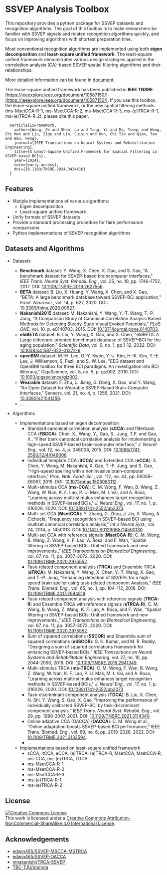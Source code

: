 # SSVEP Analysis Toolbox

This repository provides a python package for SSVEP datasets and recognition algorithms. The goal of this toolbox is to make researchers be familier with SSVEP signals and related recognition algorithms quickly, and focus on improving algorithms with shortest preparation time.

Most conventional recognition algorithms are implemented using both **eigen decomposition** and **least-square unified framework**. The least-square unified framework demonstrates various design strategies applied in the correlatiion analysis (CA)-based SSVEP spatial filtering algorithms and their relationships. 

More detailed information can be found in [document](http://ssvep-analysis-toolbox.readthedocs.io/).

The lease-square unified framework has been published in **IEEE TNSRE**: [https://ieeexplore.ieee.org/document/10587150/](https://ieeexplore.ieee.org/document/10587150/). If you use this toolbox, the lease-square unified framework, or the new spatial filtering methods (ms-MsetCCA-R-1, ms-MsetCCA-R-2, ms-MsetCCA-R-3, ms-(e)TRCA-R-1, ms-(e)TRCA-R-2), please cite this paper. 

```
  @article{LSFrameWork,
    author={Wang, Ze and Shen, Lu and Yang, Yi and Ma, Yueqi and Wong, Chi Man and Liu, Zige and Lin, Cuiyun and Hon, Chi Tin and Qian, Tao and Wan, Feng},
    journal={IEEE Transactions on Neural Systems and Rehabilitation Engineering}, 
    title={A Least-Square Unified Framework for Spatial Filtering in SSVEP-based BCIs}, 
    year={2024},
    note={early access},
    doi={10.1109/TNSRE.2024.3424410}
  }
```

## Features

+ Mutiple implementations of various algorithms:
  + Eigen decomposition
  + Least-square unified framework
+ Unify formats of SSVEP datasets
+ Provide a standard processing procedure for faire performance comparisons
+ Python implementations of SSVEP recognition algorithms

## Datasets and Algorithms

+ Datasets
  + **Benchmark** dataset: Y. Wang, X. Chen, X. Gao, and S. Gao, "A benchmark dataset for SSVEP-based braincomputer interfaces," *IEEE Trans. Neural Syst. Rehabil. Eng.*, vol. 25, no. 10, pp. 1746–1752, 2017. DOI: [10.1109/TNSRE.2016.2627556](https://doi.org/10.1109/TNSRE.2016.2627556).
  + **BETA** dataset: B. Liu, X. Huang, Y. Wang, X. Chen, and X. Gao, "BETA: A large benchmark database toward SSVEP-BCI application," *Front. Neurosci.*, vol. 14, p. 627, 2020. DOI: [10.3389/fnins.2020.00627](https://doi.org/10.3389/fnins.2020.00627).
  + **Nakanishi2015** dataset: M. Nakanishi, Y. Wang, Y.-T. Wang, T.-P. Jung, "A Comparison Study of Canonical Correlation Analysis Based Methods for Detecting Steady-State Visual Evoked Potentials," *PLoS ONE*, vol. 10, p. e0140703, 2015. DOI: [10.1371/journal.pone.0140703](https://doi.org/10.1371/journal.pone.0140703).
  + **eldBETA** dataset: B. Liu, Y. Wang, X. Gao, and X. Chen, "eldBETA: A Large eldercare-oriented benchmark database of SSVEP-BCI for the aging population," *Scientific Data*, vol. 9, no. 1, pp.1-12, 2022. DOI: [10.1038/s41597-022-01372-9](https://www.nature.com/articles/s41597-022-01372-9).
  + **openBMI** dataset: M.-H. Lee, O.-Y. Kwon, Y.-J. Kim, H.-K. Kim, Y.-E. Lee, J. Williamson, S. Fazli, and S.-W. Lee, "EEG dataset and OpenBMI toolbox for three BCI paradigms: An investigation into BCI illiteracy," GigaScience, vol. 8, no. 5, p. giz002, 2019. DOI: [10.1093/gigascience/giz002](https://doi.org/10.1093/gigascience/giz002).
  + **Wearable** dataset: F. Zhu, L. Jiang, G. Dong, X. Gao, and Y. Wang, “An Open Dataset for Wearable SSVEP-Based Brain-Computer Interfaces,” Sensors, vol. 21, no. 4, p. 1256, 2021. DOI: [10.3390/s21041256](https://www.mdpi.com/1424-8220/21/4/1256).
  + ...

+ Algorithms
  + Implementations based on eigen decomposition
    + Standard canonical correlation analysis (**sCCA**) and filterbank CCA (**FBCCA**): Chen, X., Wang, Y., Gao, S., Jung, T.P. and Gao, X., "Filter bank canonical correlation analysis for implementing a high-speed SSVEP-based brain–computer interface," *J. Neural Eng.*, vol. 12, no. 4, p. 046008, 2015. DOI: [10.1088/1741-2560/12/4/046008](https://doi.org/10.1088/1741-2560/12/4/046008).
    + Individual template CCA (**itCCA**) and Extended CCA (**eCCA**): X. Chen, Y. Wang, M. Nakanishi, X. Gao, T.-P. Jung, and S. Gao, "High-speed spelling with a noninvasive brain–computer interface," *Proc. Natl. Acad. Sci.*, vol. 112, no. 44, pp. E6058–E6067, 2015. DOI: [10.1073/pnas.1508080112](https://doi.org/10.1073/pnas.1508080112).
    + Multi-stimulus CCA (**ms-CCA**): C. M. Wong, F. Wan, B. Wang, Z. Wang, W. Nan, K. F. Lao, P. U. Mak, M. I. Vai, and A. Rosa, "Learning across multi-stimulus enhances target recognition methods in SSVEP-based BCIs," *J. Neural Eng.*, vol. 17, no. 1, p. 016026, 2020. DOI: [10.1088/1741-2552/ab2373](https://doi.org/10.1088/1741-2552/ab2373).
    + Multi-set CCA (**MsetCCA**): Y. Zhang, G. Zhou, J. Jin, X. Wang, A. Cichocki, "Frequency recognition in SSVEP-based BCI using multiset canonical correlation analysis," *Int J Neural Syst.*, vol. 24, 2014, p. 1450013. DOI: [10.1142/ S0129065714500130](https://www.worldscientific.com/doi/abs/10.1142/S0129065714500130).
    + Multi-set CCA with reference signals (**MsetCCA-R**): C. M. Wong, B. Wang, Z. Wang, K. F. Lao, A. Rosa, and F. Wan, "Spatial filtering in SSVEP-based BCIs: Unified framework and new improvements.," *IEEE Transactions on Biomedical Engineering*, vol. 67, no. 11, pp. 3057-3072, 2020. DOI: [10.1109/TBME.2020.2975552](https://ieeexplore.ieee.org/document/9006809/).
    + Task-related component analysis (**TRCA**) and Ensemble TRCA (**eTRCA**): M. Nakanishi, Y. Wang, X. Chen, Y.-T. Wang, X. Gao, and T.-P. Jung, "Enhancing detection of SSVEPs for a high-speed brain speller using task-related component Analysis," *IEEE Trans. Biomed. Eng.*, vol. 65, no. 1, pp. 104–112, 2018. DOI: [10.1109/TBME.2017.2694818](https://doi.org/10.1109/TBME.2017.2694818).
    + Task-related component analysis with reference signals (**TRCA-R**) and Ensemble TRCA with reference signals (**eTRCA-R**): C. M. Wong, B. Wang, Z. Wang, K. F. Lao, A. Rosa, and F. Wan, "Spatial filtering in SSVEP-based BCIs: Unified framework and new improvements.," *IEEE Transactions on Biomedical Engineering*, vol. 67, no. 11, pp. 3057-3072, 2020. DOI: [10.1109/TBME.2020.2975552](https://ieeexplore.ieee.org/document/9006809/).
    + Sum of squared correlations (**SSCOR**) and Ensemble sum of squared correlations (**eSSCOR**): G. K. Kumar, and M. R. Reddy, "Designing a sum of squared correlations framework for enhancing SSVEP-based BCIs," *IEEE Transactions on Neural Systems and Rehabilitation Engineering*, vol. 27, no. 10, pp. 2044-2050, 2019. DOI: [10.1109/TNSRE.2019.2941349](https://doi.org/10.1109/TNSRE.2019.2941349).
    + Multi-stimulus TRCA (**ms-TRCA**): C. M. Wong, F. Wan, B. Wang, Z. Wang, W. Nan, K. F. Lao, P. U. Mak, M. I. Vai, and A. Rosa, "Learning across multi-stimulus enhances target recognition methods in SSVEP-based BCIs," *J. Neural Eng.*, vol. 17, no. 1, p. 016026, 2020. DOI: [10.1088/1741-2552/ab2373](https://doi.org/10.1088/1741-2552/ab2373).
    + Task-discriminant component analysis (**TDCA**): B. Liu, X. Chen, N. Shi, Y. Wang, S. Gao, X. Gao, "Improving the performance of individually calibrated SSVEP-BCI by task-discriminant component analysis." *IEEE Trans. Neural Syst. Rehabil. Eng.*, vol. 29, pp. 1998-2007, 2021. DOI: [10.1109/TNSRE.2021.3114340](https://doi.org/10.1109/TNSRE.2021.3114340).
    + Online adaptive CCA (OACCA) (**OACCA**): C. M. Wong et al., “Online adaptation boosts SSVEP-based BCI performance,” IEEE Trans. Biomed. Eng., vol. 69, no. 6, pp. 2018-2028, 2022. DOI: [10.1109/TBME.2021.3133594](https://doi.org/10.1109/TBME.2021.3133594).
    + ...
  + Implementations based on least-square unified framework
    + sCCA, itCCA, eCCA, (e)TRCA, (e)TRCA-R, MsetCCA, MsetCCA-R, ms-CCA, ms-(e)TRCA, TDCA
    + ms-MsetCCA-R-1
    + ms-MsetCCA-R-2
    + ms-MsetCCA-R-3
    + ms-(e)TRCA-R-1
    + ms-(e)TRCA-R-2

## License

<a rel="license" href="http://creativecommons.org/licenses/by-nc-sa/4.0/"><img alt="Creative Commons License" style="border-width:0" src="https://i.creativecommons.org/l/by-nc-sa/4.0/88x31.png" /></a><br />This work is licensed under a <a rel="license" href="http://creativecommons.org/licenses/by-nc-sa/4.0/">Creative Commons Attribution-NonCommercial-ShareAlike 4.0 International License</a>.

## Acknowledgements

+ [edwin465/SSVEP-MSCCA-MSTRCA](https://github.com/edwin465/SSVEP-MSCCA-MSTRCA)
+ [edwin465/SSVEP-OACCA](https://github.com/edwin465/SSVEP-OACCA)
+ [mnakanishi/TRCA-SSVEP](https://github.com/mnakanishi/TRCA-SSVEP)
+ [TBC-TJU/brainda](https://github.com/TBC-TJU/brainda)



